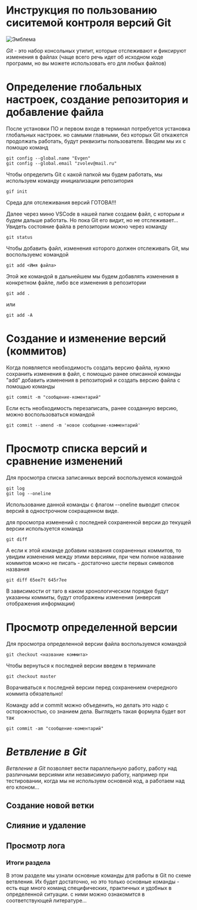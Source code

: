 # **Инструкция по пользованию сиситемой контроля версий Git**

![Эмблема](git.png)

*Git* - это набор консольных утилит, которые отслеживают и фиксируют изменения в файлах (чаще всего речь идет об исходном коде программ, но вы можете использовать его для любых файлов)

# Определение глобальных настроек, создание репозитория и добавление файла

После установки ПО и первом входе в терминал потребуется установка глобальных настроек. но самыми главными, без которых Git откажется продолжать работать, будут реквизиты пользователя. Вводим мы их с помощю команд

    git config --global.name "Evgen"
    git config --global.email "zvolev@mail.ru"

Чтобы определить Git с какой папкой мы будем работать, мы используем команду инициализации репозитория

    gif init

Среда для отслеживания версий ГОТОВА!!!

Далее через миню VSCode в нашей папке создаем файл, с которым и будем дальше работать. Но пока Git его видит, но не отслеживает... Увидеть состояние файла в репозитории можно через команду

    git status

Чтобы добавить файл, изменения которого должен отслеживать Git, мы воспользуемс командой

    git add <Имя файла>
    
Этой же командой в дальнейшем мы будем добавлять изменения в конкретном файле, либо все изменения в репозитории

    git add . 

или
 
    git add -A

# Создание и изменение версий (коммитов)

Когда появляется необходимость создать версию файла, нужно сохранить изменения в файл, с помощью ранее описанной команды "add" добавить изменения в репозиторий и создать версию файла с помощью команды

    git commit -m "сообщение-коментарий"

Если есть необходимость перезаписать, ранее созданную версию, можно воспользоваться командой

    git commit --amend -m 'новое сообщение-комментарий'

# Просмотр списка версий и сравнение изменений

Для просмотра списка записанных версий воспользуемся командой

    git log
    git log --oneline

Использование данной команды с флагом --oneline выводит список версий в однострочном сокращенном виде.

для просмотра изменений с последней сохраненной версии до текущей версии используется команда 

    git diff

А если к этой команде добавим названия сохраненных коммитов, то увидим изменения между этими версиями, при чем полное название коммитов можно не писать - достаточно шести первых символов названия

    git diff 65ee7t 645r7ee

В зависимости от таго в каком хронологическом порядке будут указанны коммиты, будут отображены изменения (инверсия отображения информации)

# Просмотр определенной версии

Для просмотра определенной версии файла воспользуемся командой 

    git checkout <название коммита>

Чтобы вернуться к последней версии введем в терминале 

    git checkout master

Ворачиваться к последней версии перед сохранением очередного коммита обязательно!

Команду add и commit можно объеденить, но делать это надо с осторожностью, со знанием дела. Выглядеть такая формула будет вот так

    git commit -am "сообщение-коментарий"


# _**Ветвление в Git**_

*Ветвление в Git* позволяет вести параллельную работу, работу над различными версиями или независимую работу, например при тестировании, когда мы не используем основной код, а работаем над его клоном...

## Создание новой ветки

## Слияние и удаление

## Просмотр лога

### Итоги раздела

В этом разделе мы узнали основные команды для работы в Git по схеме ветвления. Их будет достаточно, но это только основные команды - есть еще много команд специфических, практичных и удобных в определенной ситуации. с ними можно ознакомится в соответствующей литературе...